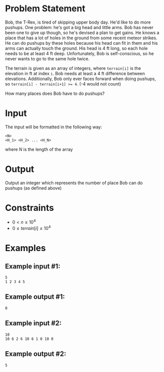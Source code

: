 # Problem Statement

Bob, the T-Rex, is tired of skipping upper body day. He'd like to do more pushups. One problem: he's got a big head and little arms. Bob has never been one to give up though, so he's devised a plan to get gains. He knows a place that has a lot of holes in the ground from some recent meteor strikes. He can do pushups by these holes because his head can fit in them and his arms can actually touch the ground. His head is 4 ft long, so each hole needs to be at least 4 ft deep. Unfortunately, Bob is self-conscious, so he never wants to go to the same hole twice.

The terrain is given as an array of integers, where `terrain[i]` is the elevation in ft at index `i`. Bob needs at least a 4 ft difference between elevations. Additionally, Bob only ever faces forward when doing pushups, so `terrain[i] - terrain[i+1] >= 4`. (-4 would not count)

How many places does Bob have to do pushups?

# Input

The input will be formatted in the following way:

```
<N>
<H_1> <H_2> ... <H_N>
```

where $N$ is the length of the array

# Output

Output an integer which represents the number of place Bob can do pushups (as defined above)

# Constraints

- $0 < n \leq 10^4$
- $0 \leq terrain[i] \leq 10^4$

# Examples

## Example input #1:

```
5
1 2 3 4 5
```

## Example output #1:

```
0
```

## Example input #2:

```
10
10 6 2 6 10 6 1 0 10 0
```

## Example output #2:

```
5
```
